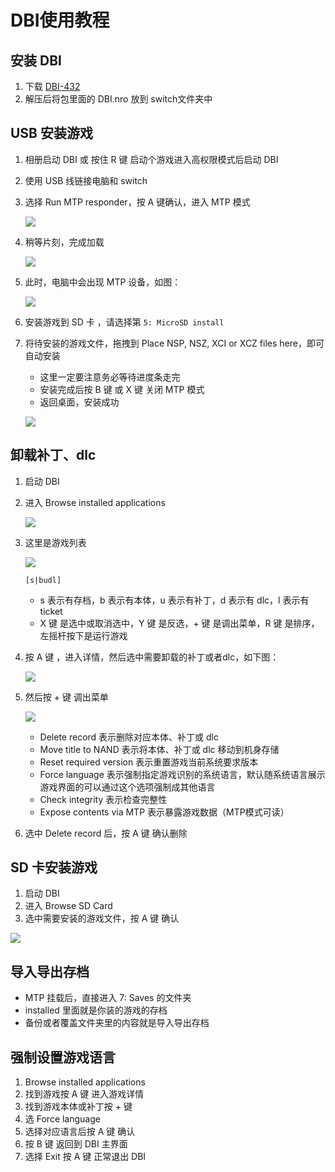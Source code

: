 # DBI使用教程

## 安装 DBI

1. 下载 [DBI-432](https://store.mzplays.com/archives/32189)
2. 解压后将包里面的 DBI.nro 放到 switch文件夹中

## USB 安装游戏

1. 相册启动 DBI 或 按住 R 键 启动个游戏进入高权限模式后启动 DBI

2. 使用 USB 线链接电脑和 switch

3. 选择 Run MTP responder，按 A 键确认，进入 MTP 模式

   ![](https://store.mzplays.com/wp-content/uploads/2022/11/QQ%E6%88%AA%E5%9B%BE20221101105632-1024x299.png)

4. 稍等片刻，完成加载

   ![](https://store.mzplays.com/wp-content/uploads/2022/11/QQ%E6%88%AA%E5%9B%BE20221101105643-1024x358.png)

5. 此时，电脑中会出现 MTP 设备，如图：

   ![](https://store.mzplays.com/wp-content/uploads/2022/11/%E5%BE%AE%E4%BF%A1%E5%9B%BE%E7%89%87_20221101105226.png)

6. 安装游戏到 SD 卡 ，请选择第 `5: MicroSD install`

7. 将待安装的游戏文件，拖拽到 Place NSP, NSZ, XCI or XCZ files here，即可自动安装

   - 这里一定要注意务必等待进度条走完
   - 安装完成后按 B 键 或 X 键 关闭 MTP 模式
   - 返回桌面，安装成功

   ![](https://store.mzplays.com/wp-content/uploads/2022/11/%E5%BE%AE%E4%BF%A1%E5%9B%BE%E7%89%87_20221101105342-1024x355.png)

## 卸载补丁、dlc

1. 启动 DBI

2. 进入 Browse installed applications

   ![](https://store.mzplays.com/wp-content/uploads/2022/11/2-1024x280.png)

3. 这里是游戏列表

   ![](https://store.mzplays.com/wp-content/uploads/2022/11/3-1024x222.png)

   ```
   [s|budl]
   ```

   - s 表示有存档，b 表示有本体，u 表示有补丁，d 表示有 dlc，l 表示有 ticket
   - X 键 是选中或取消选中，Y 键 是反选，+ 键 是调出菜单，R 键 是排序，左摇杆按下是运行游戏

4. 按 A 键 ，进入详情，然后选中需要卸载的补丁或者dlc，如下图：

   ![](https://store.mzplays.com/wp-content/uploads/2022/11/4-1024x222.png)

5. 然后按 + 键 调出菜单

   ![](https://store.mzplays.com/wp-content/uploads/2022/11/5-1024x278.png)

   - Delete record 表示删除对应本体、补丁或 dlc
   - Move title to NAND 表示将本体、补丁或 dlc 移动到机身存储
   - Reset required version 表示重置游戏当前系统要求版本
   - Force language 表示强制指定游戏识别的系统语言，默认随系统语言展示游戏界面的可以通过这个选项强制成其他语言
   - Check integrity 表示检查完整性
   - Expose contents via MTP 表示暴露游戏数据（MTP模式可读）

6. 选中 Delete record 后，按 A 键 确认删除

## SD 卡安装游戏

1. 启动 DBI
2. 进入 Browse SD Card
3. 选中需要安装的游戏文件，按 A 键 确认

![](https://store.mzplays.com/wp-content/uploads/2022/11/2-2-1024x276.png)

## 导入导出存档

- MTP 挂载后，直接进入 7: Saves 的文件夹
- installed 里面就是你装的游戏的存档
- 备份或者覆盖文件夹里的内容就是导入导出存档

## 强制设置游戏语言

1. Browse installed applications
2. 找到游戏按 A 键 进入游戏详情
3. 找到游戏本体或补丁按 + 键
4. 选 Force language
5. 选择对应语言后按 A 键 确认
6. 按 B 键 返回到 DBI 主界面
7. 选择 Exit 按 A 键 正常退出 DBI